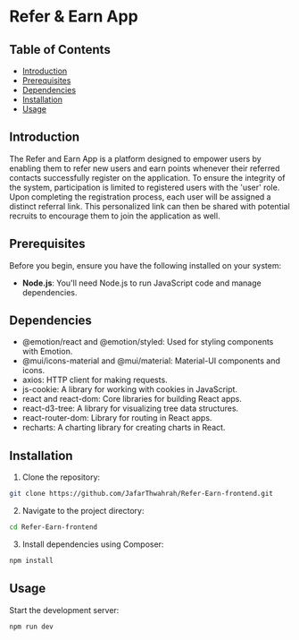 # Refer & Earn App


## Table of Contents

- [Introduction](#introduction)
- [Prerequisites](#prerequisites)
- [Dependencies](#dependencies)
- [Installation](#installation)
- [Usage](#usage)


## Introduction

The Refer and Earn App is a platform designed to empower users by enabling them to refer new users and earn points whenever their referred contacts successfully register on the application. To ensure the integrity of the system, participation is limited to registered users with the 'user' role. Upon completing the registration process, each user will be assigned a distinct referral link. This personalized link can then be shared with potential recruits to encourage them to join the application as well.

## Prerequisites

Before you begin, ensure you have the following installed on your system:

- **Node.js**: You'll need Node.js to run JavaScript code and manage dependencies.

## Dependencies
- @emotion/react and @emotion/styled: Used for styling components with Emotion.
- @mui/icons-material and @mui/material: Material-UI components and icons.
- axios: HTTP client for making requests.
- js-cookie: A library for working with cookies in JavaScript.
- react and react-dom: Core libraries for building React apps.
- react-d3-tree: A library for visualizing tree data structures.
- react-router-dom: Library for routing in React apps.
- recharts: A charting library for creating charts in React.


## Installation

1. Clone the repository:

```bash
git clone https://github.com/JafarThwahrah/Refer-Earn-frontend.git
```

2. Navigate to the project directory:

```bash
cd Refer-Earn-frontend
```
3. Install dependencies using Composer:

```bash
npm install
```

## Usage

Start the development server:

```bash
npm run dev
```

